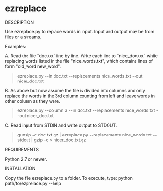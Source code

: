 # ezreplace

DESCRIPTION

Use ezreplace.py to replace words in input. Input and output may be from files or a streams.

Examples:

A. Read the file "doc.txt" line by line. Write each line to "nice_doc.txt" while replacing words 
listed in the file "nice_words.txt", which contains lines of form "old_word new_word".

> ezreplace.py --in doc.txt --replacements nice_words.txt --out nicer_doc.txt

B. As above but now assume the file is divided into columns and only replace the words in the
3rd column counting from left and leave words in other column as they were.

> ezreplace.py --column 3 --in doc.txt --replacements nice_words.txt --out nicer_doc.txt

C. Read input from STDIN and write output to STDOUT.

> gunzip -c doc.txt.gz | ezreplace.py --replacements nice_words.txt --stdout | gzip -c > nicer_doc.txt.gz

REQUIREMENTS

Python 2.7 or newer.


INSTALLATION

Copy the file ezreplace.py to a folder. To execute, type:
python path/to/ezprelace.py --help

